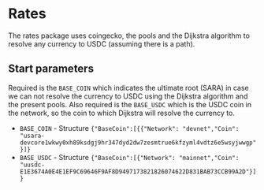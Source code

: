 # Rates

The rates package uses coingecko, the pools and the Dijkstra algorithm to resolve any currency to USDC (assuming there is a path).

## Start parameters

Required is the `BASE_COIN` which indicates the ultimate root (SARA) in case we can not resolve the currency to USDC using the Dijkstra algorithm and the present pools.
Also required is the `BASE_USDC` which is the USDC coin in the network, so the coin to which Dijkstra will resolve the currency to.

- `BASE_COIN` - Structure `{"BaseCoin":[{{"Network": "devnet","Coin": "usara-devcore1wkwy0xh89ksdgj9hr347dyd2dw7zesmtrue6kfzyml4vdtz6e5wsyjwwgp"}]}`
- `BASE_USDC` - Structure `{"BaseCoin":[{"Network": "mainnet","Coin": "uusdc-E1E3674A0E4E1EF9C69646F9AF8D9497173821826074622D831BAB73CCB99A2D"}]}`